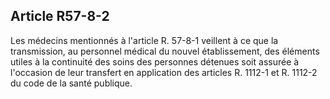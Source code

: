 Article R57-8-2
----
Les médecins mentionnés à l'article R. 57-8-1 veillent à ce que la transmission,
au personnel médical du nouvel établissement, des éléments utiles à la
continuité des soins des personnes détenues soit assurée à l'occasion de leur
transfert en application des articles R. 1112-1 et R. 1112-2 du code de la santé
publique.
